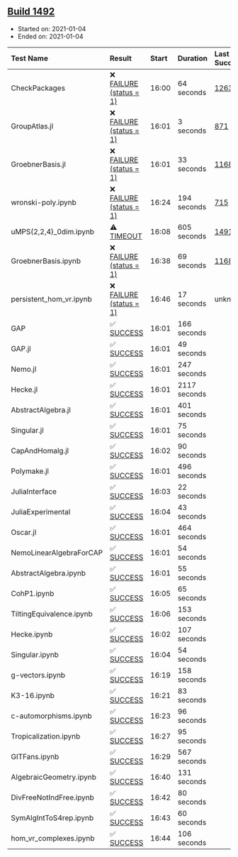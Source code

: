 ## [Build 1492](https://oscarci.mathematik.uni-kl.de/job/oscar-stable/1492/)

* Started on: 2021-01-04
* Ended on: 2021-01-04

| Test Name    | Result | Start | Duration | Last Success | First Failure |
|:-------------|:-------|:------|:---------|:-------------|:--------------|
| CheckPackages | ❌ [FAILURE (status = 1)](https://oscarci.mathematik.uni-kl.de/job/oscar-stable/1492/artifact/logs/build-1492/CheckPackages.log) | 16:00 | 64 seconds | [1263](https://oscarci.mathematik.uni-kl.de/job/oscar-stable/1263/) | [1264](https://oscarci.mathematik.uni-kl.de/job/oscar-stable/1264/) |
| GroupAtlas.jl | ❌ [FAILURE (status = 1)](https://oscarci.mathematik.uni-kl.de/job/oscar-stable/1492/artifact/logs/build-1492/GroupAtlas.jl.log) | 16:01 | 3 seconds | [871](https://oscarci.mathematik.uni-kl.de/job/oscar-stable/871/) | [872](https://oscarci.mathematik.uni-kl.de/job/oscar-stable/872/) |
| GroebnerBasis.jl | ❌ [FAILURE (status = 1)](https://oscarci.mathematik.uni-kl.de/job/oscar-stable/1492/artifact/logs/build-1492/GroebnerBasis.jl.log) | 16:01 | 33 seconds | [1168](https://oscarci.mathematik.uni-kl.de/job/oscar-stable/1168/) | [1169](https://oscarci.mathematik.uni-kl.de/job/oscar-stable/1169/) |
| wronski-poly.ipynb | ❌ [FAILURE (status = 1)](https://oscarci.mathematik.uni-kl.de/job/oscar-stable/1492/artifact/logs/build-1492/wronski-poly.ipynb.log) | 16:24 | 194 seconds | [715](https://oscarci.mathematik.uni-kl.de/job/oscar-stable/715/) | [716](https://oscarci.mathematik.uni-kl.de/job/oscar-stable/716/) |
| uMPS(2,2,4)_0dim.ipynb | ⚠ [TIMEOUT](https://oscarci.mathematik.uni-kl.de/job/oscar-stable/1492/artifact/logs/build-1492/uMPS-2-2-4-_0dim.ipynb.log) | 16:08 | 605 seconds | [1491](https://oscarci.mathematik.uni-kl.de/job/oscar-stable/1491/) | [1492](https://oscarci.mathematik.uni-kl.de/job/oscar-stable/1492/) |
| GroebnerBasis.ipynb | ❌ [FAILURE (status = 1)](https://oscarci.mathematik.uni-kl.de/job/oscar-stable/1492/artifact/logs/build-1492/GroebnerBasis.ipynb.log) | 16:38 | 69 seconds | [1168](https://oscarci.mathematik.uni-kl.de/job/oscar-stable/1168/) | [1169](https://oscarci.mathematik.uni-kl.de/job/oscar-stable/1169/) |
| persistent_hom_vr.ipynb | ❌ [FAILURE (status = 1)](https://oscarci.mathematik.uni-kl.de/job/oscar-stable/1492/artifact/logs/build-1492/persistent_hom_vr.ipynb.log) | 16:46 | 17 seconds | unknown | unknown |
| GAP | ✅ [SUCCESS](https://oscarci.mathematik.uni-kl.de/job/oscar-stable/1492/artifact/logs/build-1492/GAP.log) | 16:01 | 166 seconds |  |  |
| GAP.jl | ✅ [SUCCESS](https://oscarci.mathematik.uni-kl.de/job/oscar-stable/1492/artifact/logs/build-1492/GAP.jl.log) | 16:01 | 49 seconds |  |  |
| Nemo.jl | ✅ [SUCCESS](https://oscarci.mathematik.uni-kl.de/job/oscar-stable/1492/artifact/logs/build-1492/Nemo.jl.log) | 16:01 | 247 seconds |  |  |
| Hecke.jl | ✅ [SUCCESS](https://oscarci.mathematik.uni-kl.de/job/oscar-stable/1492/artifact/logs/build-1492/Hecke.jl.log) | 16:01 | 2117 seconds |  |  |
| AbstractAlgebra.jl | ✅ [SUCCESS](https://oscarci.mathematik.uni-kl.de/job/oscar-stable/1492/artifact/logs/build-1492/AbstractAlgebra.jl.log) | 16:01 | 401 seconds |  |  |
| Singular.jl | ✅ [SUCCESS](https://oscarci.mathematik.uni-kl.de/job/oscar-stable/1492/artifact/logs/build-1492/Singular.jl.log) | 16:01 | 75 seconds |  |  |
| CapAndHomalg.jl | ✅ [SUCCESS](https://oscarci.mathematik.uni-kl.de/job/oscar-stable/1492/artifact/logs/build-1492/CapAndHomalg.jl.log) | 16:02 | 90 seconds |  |  |
| Polymake.jl | ✅ [SUCCESS](https://oscarci.mathematik.uni-kl.de/job/oscar-stable/1492/artifact/logs/build-1492/Polymake.jl.log) | 16:01 | 496 seconds |  |  |
| JuliaInterface | ✅ [SUCCESS](https://oscarci.mathematik.uni-kl.de/job/oscar-stable/1492/artifact/logs/build-1492/JuliaInterface.log) | 16:03 | 22 seconds |  |  |
| JuliaExperimental | ✅ [SUCCESS](https://oscarci.mathematik.uni-kl.de/job/oscar-stable/1492/artifact/logs/build-1492/JuliaExperimental.log) | 16:04 | 43 seconds |  |  |
| Oscar.jl | ✅ [SUCCESS](https://oscarci.mathematik.uni-kl.de/job/oscar-stable/1492/artifact/logs/build-1492/Oscar.jl.log) | 16:01 | 464 seconds |  |  |
| NemoLinearAlgebraForCAP | ✅ [SUCCESS](https://oscarci.mathematik.uni-kl.de/job/oscar-stable/1492/artifact/logs/build-1492/NemoLinearAlgebraForCAP.log) | 16:01 | 54 seconds |  |  |
| AbstractAlgebra.ipynb | ✅ [SUCCESS](https://oscarci.mathematik.uni-kl.de/job/oscar-stable/1492/artifact/logs/build-1492/AbstractAlgebra.ipynb.log) | 16:01 | 55 seconds |  |  |
| CohP1.ipynb | ✅ [SUCCESS](https://oscarci.mathematik.uni-kl.de/job/oscar-stable/1492/artifact/logs/build-1492/CohP1.ipynb.log) | 16:05 | 65 seconds |  |  |
| TiltingEquivalence.ipynb | ✅ [SUCCESS](https://oscarci.mathematik.uni-kl.de/job/oscar-stable/1492/artifact/logs/build-1492/TiltingEquivalence.ipynb.log) | 16:06 | 153 seconds |  |  |
| Hecke.ipynb | ✅ [SUCCESS](https://oscarci.mathematik.uni-kl.de/job/oscar-stable/1492/artifact/logs/build-1492/Hecke.ipynb.log) | 16:02 | 107 seconds |  |  |
| Singular.ipynb | ✅ [SUCCESS](https://oscarci.mathematik.uni-kl.de/job/oscar-stable/1492/artifact/logs/build-1492/Singular.ipynb.log) | 16:04 | 54 seconds |  |  |
| g-vectors.ipynb | ✅ [SUCCESS](https://oscarci.mathematik.uni-kl.de/job/oscar-stable/1492/artifact/logs/build-1492/g-vectors.ipynb.log) | 16:19 | 158 seconds |  |  |
| K3-16.ipynb | ✅ [SUCCESS](https://oscarci.mathematik.uni-kl.de/job/oscar-stable/1492/artifact/logs/build-1492/K3-16.ipynb.log) | 16:21 | 83 seconds |  |  |
| c-automorphisms.ipynb | ✅ [SUCCESS](https://oscarci.mathematik.uni-kl.de/job/oscar-stable/1492/artifact/logs/build-1492/c-automorphisms.ipynb.log) | 16:23 | 96 seconds |  |  |
| Tropicalization.ipynb | ✅ [SUCCESS](https://oscarci.mathematik.uni-kl.de/job/oscar-stable/1492/artifact/logs/build-1492/Tropicalization.ipynb.log) | 16:27 | 95 seconds |  |  |
| GITFans.ipynb | ✅ [SUCCESS](https://oscarci.mathematik.uni-kl.de/job/oscar-stable/1492/artifact/logs/build-1492/GITFans.ipynb.log) | 16:29 | 567 seconds |  |  |
| AlgebraicGeometry.ipynb | ✅ [SUCCESS](https://oscarci.mathematik.uni-kl.de/job/oscar-stable/1492/artifact/logs/build-1492/AlgebraicGeometry.ipynb.log) | 16:40 | 131 seconds |  |  |
| DivFreeNotIndFree.ipynb | ✅ [SUCCESS](https://oscarci.mathematik.uni-kl.de/job/oscar-stable/1492/artifact/logs/build-1492/DivFreeNotIndFree.ipynb.log) | 16:42 | 80 seconds |  |  |
| SymAlgIntToS4rep.ipynb | ✅ [SUCCESS](https://oscarci.mathematik.uni-kl.de/job/oscar-stable/1492/artifact/logs/build-1492/SymAlgIntToS4rep.ipynb.log) | 16:43 | 60 seconds |  |  |
| hom_vr_complexes.ipynb | ✅ [SUCCESS](https://oscarci.mathematik.uni-kl.de/job/oscar-stable/1492/artifact/logs/build-1492/hom_vr_complexes.ipynb.log) | 16:44 | 106 seconds |  |  |
